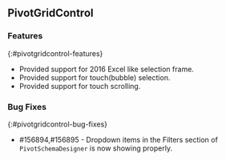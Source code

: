 ## PivotGridControl

### Features
{:#pivotgridcontrol-features}

* Provided support for 2016 Excel like selection frame.
* Provided support for touch(bubble) selection.
* Provided support for touch scrolling.

### Bug Fixes
{:#pivotgridcontrol-bug-fixes}

* \#156894,\#156895 - Dropdown items in the Filters section of `PivotSchemaDesigner` is now showing properly.